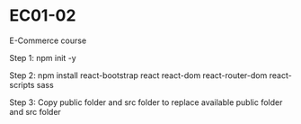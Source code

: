 # EC01-02
E-Commerce course

Step 1:
  npm init -y
  
Step 2:
  npm install react-bootstrap react react-dom react-router-dom react-scripts sass
  
Step 3:
  Copy public folder and src folder to replace available public folder and src folder
